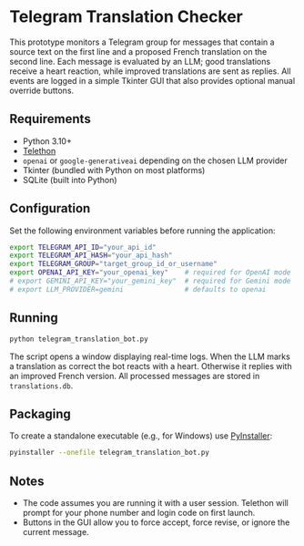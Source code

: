 # Telegram Translation Checker

This prototype monitors a Telegram group for messages that contain a source text
on the first line and a proposed French translation on the second line. Each
message is evaluated by an LLM; good translations receive a heart reaction,
while improved translations are sent as replies. All events are logged in a
simple Tkinter GUI that also provides optional manual override buttons.

## Requirements

- Python 3.10+
- [Telethon](https://docs.telethon.dev)
- `openai` or `google-generativeai` depending on the chosen LLM provider
- Tkinter (bundled with Python on most platforms)
- SQLite (built into Python)

## Configuration

Set the following environment variables before running the application:

```bash
export TELEGRAM_API_ID="your_api_id"
export TELEGRAM_API_HASH="your_api_hash"
export TELEGRAM_GROUP="target_group_id_or_username"
export OPENAI_API_KEY="your_openai_key"    # required for OpenAI mode
# export GEMINI_API_KEY="your_gemini_key"  # required for Gemini mode
# export LLM_PROVIDER=gemini               # defaults to openai
```

## Running

```bash
python telegram_translation_bot.py
```

The script opens a window displaying real-time logs. When the LLM marks a
translation as correct the bot reacts with a heart. Otherwise it replies with an
improved French version. All processed messages are stored in `translations.db`.

## Packaging

To create a standalone executable (e.g., for Windows) use
[PyInstaller](https://pyinstaller.org/):

```bash
pyinstaller --onefile telegram_translation_bot.py
```

## Notes

- The code assumes you are running it with a user session. Telethon will prompt
  for your phone number and login code on first launch.
- Buttons in the GUI allow you to force accept, force revise, or ignore the
  current message.
